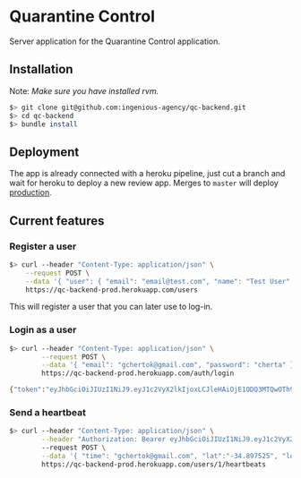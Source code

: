 # Quarantine Control

Server application for the Quarantine Control application.

## Installation

Note: _Make sure you have installed rvm._

```bash
$> git clone git@github.com:ingenious-agency/qc-backend.git
$> cd qc-backend
$> bundle install
```

## Deployment

The app is already connected with a heroku pipeline, just cut a branch and wait for heroku to deploy a new review app. Merges to `master` will deploy [production](https://qc-backend-prod.herokuapp.com/).

## Current features

### Register a user

```bash
$> curl --header "Content-Type: application/json" \
    --request POST \
    --data '{ "user": { "email": "email@test.com", "name": "Test User", "password": "test",  "password_confirmation": "test", "identity_number": "3.482.204-2", "date_of_birth": "1984-03-20", "binary_gender": 0, "cellphone": "099275434", "lat": 1, "long": 1 } }' \
    https://qc-backend-prod.herokuapp.com/users
```

This will register a user that you can later use to log-in.

### Login as a user

```bash
$> curl --header "Content-Type: application/json" \
        --request POST \
        --data '{ "email": "gchertok@gmail.com", "password": "cherta" }' \
        https://qc-backend-prod.herokuapp.com/auth/login

{"token":"eyJhbGciOiJIUzI1NiJ9.eyJ1c2VyX2lkIjoxLCJleHAiOjE1ODQ3MTQwOTh9.2aeVZbv6uf2675F4VoYEM7tRLXpDBwE6PMzFzCQS02g","exp":"05-19-2020 11:19","email":"gchertok@gmail.com"}%
```

### Send a heartbeat
```bash
$> curl --header "Content-Type: application/json" \
        --header "Authorization: Bearer eyJhbGciOiJIUzI1NiJ9.eyJ1c2VyX2lkIjoxLCJleHAiOjE1ODQ3MTQwOTh9.2aeVZbv6uf2675F4VoYEM7tRLXpDBwE6PMzFzCQS02g"
        --request POST \
        --data '{ "time": "gchertok@gmail.com", "lat":"-34.897525", "long":"-56.164746" }' \
        https://qc-backend-prod.herokuapp.com/users/1/heartbeats

```